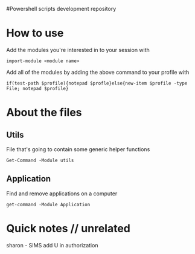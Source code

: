 ﻿#Powershell scripts development repository

# How to use

Add the modules you're interested in to your session with

    import-module <module name>

Add all of the modules by adding the above command to your profile with

    if(test-path $profile){notepad $profle}else{new-item $profile -type File; notepad $profile}

# About the files

## Utils

File that's going to contain some generic helper functions

    Get-Command -Module utils

## Application

Find and remove applications on a computer

    get-command -Module Application

# Quick notes // unrelated

 sharon - SIMS add U in authorization
